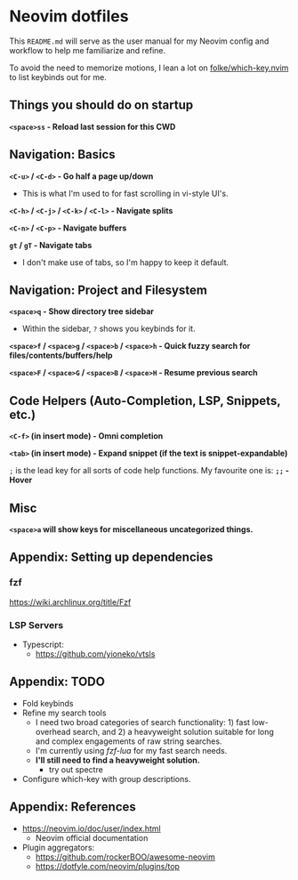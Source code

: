 # Neovim dotfiles

This `README.md` will serve as the user manual for my Neovim config and workflow to help me familiarize and refine.

To avoid the need to memorize motions, I lean a lot on [folke/which-key.nvim](https://github.com/folke/which-key.nvim) to list keybinds out for me.

## Things you should do on startup

**`<space>ss` - Reload last session for this CWD**

## Navigation: Basics

**`<C-u>` / `<C-d>` - Go half a page up/down**
- This is what I'm used to for fast scrolling in vi-style UI's.

**`<C-h>` / `<C-j>` / `<C-k>` / `<C-l>` - Navigate splits**

**`<C-n>` / `<C-p>` - Navigate buffers**

**`gt` / `gT` - Navigate tabs**
- I don't make use of tabs, so I'm happy to keep it default.

## Navigation: Project and Filesystem

**`<space>q` - Show directory tree sidebar**
- Within the sidebar, `?` shows you keybinds for it.

**`<space>f` / `<space>g` / `<space>b` / `<space>h` - Quick fuzzy search for files/contents/buffers/help**

**`<space>F` / `<space>G` / `<space>B` / `<space>H` - Resume previous search**

## Code Helpers (Auto-Completion, LSP, Snippets, etc.)

**`<C-f>` (in insert mode) - Omni completion**

**`<tab>` (in insert mode) - Expand snippet (if the text is snippet-expandable)**

`;` is the lead key for all sorts of code help functions. My favourite one is: **`;;` - Hover**

## Misc

**`<space>a` will show keys for miscellaneous uncategorized things.**

## Appendix: Setting up dependencies

### fzf

<https://wiki.archlinux.org/title/Fzf>

### LSP Servers

- Typescript:
    - <https://github.com/yioneko/vtsls>

## Appendix: TODO

- Fold keybinds
- Refine my search tools
    - I need two broad categories of search functionality: 1) fast low-overhead search, and 2) a heavyweight solution suitable for long and complex engagements of raw string searches.
    - I'm currently using *fzf-lua* for my fast search needs.
    - **I'll still need to find a heavyweight solution.**
        - try out spectre
- Configure which-key with group descriptions.

## Appendix: References

- <https://neovim.io/doc/user/index.html>
    - Neovim official documentation
- Plugin aggregators:
    - <https://github.com/rockerBOO/awesome-neovim>
    - <https://dotfyle.com/neovim/plugins/top>

